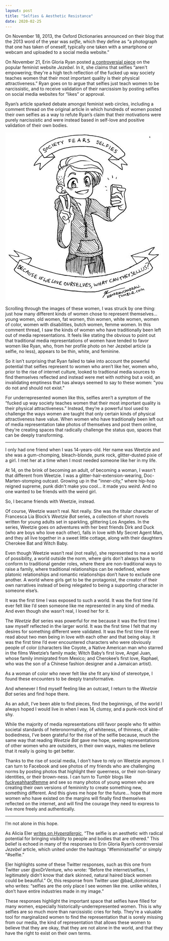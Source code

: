 ```yaml
---
layout: post
title: "Selfies & Aesthetic Resistance"
date: 2020-02-25
---
```

On November 18, 2013, the Oxford Dictionaries announced on their blog that the 2013 word of the year was *selfie*, which they define as “a photograph that one has taken of oneself, typically one taken with a smartphone or webcam and uploaded to a social media website.” 

On November 21, Erin Gloria Ryan posted [a controversial piece](https://jezebel.com/selfies-arent-empowering-theyre-a-cry-for-help-1468965365) on the popular feminist website *Jezebel*. In it, she claims that selfies “aren't empowering; they're a high tech reflection of the fucked up way society teaches women that their most important quality is their physical attractiveness.” Ryan goes on to argue that selfies just teach women to be narcissistic, and to receive validation of their narcissism by posting selfies on social media websites for “likes” or approval. 

Ryan’s article sparked debate amongst feminist web circles, including a comment thread on the original article in which hundreds of women posted their own selfies as a way to refute Ryan’s claim that their motivations were purely narcissistic and were instead based in self-love and positive validation of their own bodies.

<img src="/blog/assets/selfies.jpg" class="post-image" alt="An illustration of a non-binary person taking a selfie. Text at the top and bottom of the image reads: Society fears selfies... because if we love ourselves, what can they sell us?">

Scrolling through the images of these women, I was struck by one thing: just how many different kinds of women chose to represent themselves… young women, old women, fat women, thin women, white women, women of color, women with disabilities, butch women, femme women. In this comment thread, I saw the kinds of women who have traditionally been left out of media representations. It feels like stating the obvious to point out that traditional media representations of women have tended to favor women like Ryan, who, from her profile photo on her Jezebel article (a selfie, no less), appears to be thin, white, and feminine. 

So it isn’t surprising that Ryan failed to take into account the powerful potential that selfies represent to women who aren’t like her, women who, prior to the rise of internet culture, looked to tradtional media sources to find themselves reflected and instead were met with nothing but a void, an invalidating emptiness that has always seemed to say to these women: "you do not and should not exist."

For underrepresented women like this, selfies aren’t a symptom of the “fucked up way society teaches women that their most important quality is their physical attractiveness.” Instead, they’re a powerful tool used to challenge the ways women are taught that only certain kinds of physical attractiveness have value. When women who have traditionally been left out of media representation take photos of themselves and post them online, they're creating spaces that radically challenge the status quo, spaces that can be deeply transforming. 

---

I only had one friend when I was 14-years-old. Her name was Weetzie and she was a gum-chomping, bleach-blonde, punk rock, glitter-dusted pixie of a girl. I met her at a time when I most needed someone like her in my life. 

At 14, on the brink of becoming an adult, of becoming a woman, I wasn't that different from Weetzie. I was a glitter-hair-extension-wearing, Doc-Marten-stomping outcast. Growing up in the "inner-city," where hip-hop reigned supreme, punk didn't make you cool... it made you *weird*. And no one wanted to be friends with the weird girl. 

So, I became friends with Weetzie, instead. 

Of course, Weetzie wasn’t real. Not really. She was the titular character of Francesca Lia Block’s *Weetzie Bat* series, a collection of short novels written for young adults set in sparkling, glittering Los Angeles. In the series, Weetzie goes on adventures with her best friends Dirk and Duck (who are boys who love each other), falls in love with My Secret Agent Man, and they all live together in a sweet little cottage, along with their daughters Cherokee Bat and Witch Baby. 

Even though Weetzie wasn’t real (not really), she represented to me a world of possibility, a world outside the norm, where girls don’t always have to conform to traditional gender roles, where there are non-traditional ways to raise a family, where traditional relationships can be redefined, where platonic relationships and romantic relationships don’t have to exclude one another. A world where girls get to be the protagonist, the creator of their own narratives instead of being relegated to being a supporting character in someone else’s. 

It was the first time I was exposed to such a world. It was the first time I’d ever felt like I’d seen someone like me represented in any kind of media. And even though she wasn’t real, I loved her for it. 


The *Weetzie Bat* series was powerful for me because it was the first time I saw myself reflected in the larger world. It was the first time I felt that my desires for something different were validated. It was the first time I’d ever read about two men being in love with each other and that being okay. It was the first time I’d ever encountered characters who were obviously people of color (characters like Coyote, a Native American man who starred in the films Weetzie’s family made; Witch Baby’s first love, Angel Juan, whose family immigrated from Mexico; and Cherokee’s first love, Raphael, who was the son of a Chinese fashion designer and a Jamaican artist). 

As a woman of color who never felt like she fit any kind of stereotype, I found these encounters to be deeply transformative. 

And whenever I find myself feeling like an outcast, I return to the *Weetzie Bat* series and find hope there.

As an adult, I’ve been able to find pieces, find the beginnings, of the world I always hoped I would live in when I was 14, clumsy, and a punk-rock kind of shy. 

While the majority of media representations still favor people who fit within societal standards of heteronormativity, of whiteness, of thinness, of able-bodiedness, I’ve been grateful for the rise of the selfie because, much the same way that reading *Weetzie Bat* gave me hope, seeing representations of other women who are outsiders, in their own ways, makes me believe that it really is going to get better.

Thanks to the rise of social media, I don’t have to rely on Weetzie anymore. I can turn to Facebook and see photos of my friends who are challenging norms by posting photos that highlight their queerness, or their non-binary identities, or their brown-ness. I can turn to Tumblr blogs like [fuckyeahhardfemme](https://fuckyeahhardfemme.tumblr.com/) and see so many photos of young women who are creating their own versions of femininity to create something new, something different. And this gives me hope for the future… hope that more women who have existed on the margins will finally find themselves reflected on the internet, and will find the courage  they need to express to live more freely and authentically.

--- 

I’m not alone in this hope. 

As Alicia Eler [writes on *Hyperallergic,*](https://hyperallergic.com/95150/the-radical-politics-of-selfies/) “The selfie is an aesthetic with radical potential for bringing visibility to people and bodies that are othered.” This belief is echoed in many of the responses to Erin Gloria Ryan’s controversial *Jezebel* article, which united under the hashtags “#feministselfie” or simply “#selfie.” 

Eler highlights some of these Twitter responses, such as this one from Twitter user @xoDrVenture, who wrote: “Before the internet/selfies, I legitimately didn’t know that dark skinned, natural haired black women could be beautiful.” Or, this response from Twitter user @bad_dominicana who writes: “selfies are the only place I see women like me. unlike whites, I don’t have entire industries made in my image.” 

These responses highlight the important space that selfies have filled for many women, especially historically-underrepresented women. This is why selfies are so much more than narcissistic cries for help. They’re a valuable tool for marginalized women to find the representation that is sorely missing from our media, the kind of representation that allows these women to believe that they are okay, that they are not alone in the world, and that they have the right to exist on their own terms. 

